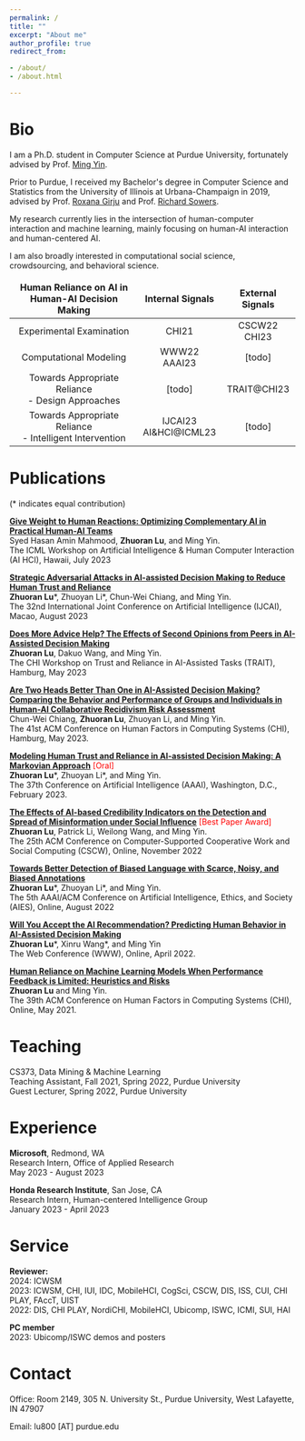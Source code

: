 ```yaml
---
permalink: /
title: ""
excerpt: "About me"
author_profile: true
redirect_from:

- /about/
- /about.html

---
```


Bio
=====

I am a Ph.D. student in Computer Science at Purdue University, fortunately advised by
Prof. [Ming Yin](http://mingyin.org/).

Prior to Purdue, I received my Bachelor's degree in Computer Science and Statistics from the University of Illinois at
Urbana-Champaign in 2019, advised by Prof. [Roxana Girju](https://linguistics.illinois.edu/directory/profile/girju) and
Prof. [Richard Sowers](http://publish.illinois.edu/r-sowers/).

My research currently lies in the intersection of human-computer interaction and machine learning, mainly focusing on
human-AI interaction and human-centered AI.

I am also broadly interested in computational social science, crowdsourcing, and behavioral science.


<style>
td, th {
   border: none!important;
}
</style>


|      Human Reliance on AI in Human-AI Decision Making       |     Internal Signals      | External Signals  |
|:-----------------------------------------------------------:|:-------------------------:|:-----------------:|
|                  Experimental Examination                   |           CHI21           | CSCW22<br/>CHI23  |
|                   Computational Modeling                    |     WWW22<br/>AAAI23      |      [todo]       |
|    Towards Appropriate Reliance<br/>- Design Approaches     |          [todo]           |    TRAIT@CHI23    |
| Towards Appropriate Reliance<br/>- Intelligent Intervention | IJCAI23<br/>AI&HCI@ICML23 |      [todo]       |


Publications
====== 
(* indicates equal contribution)<br>

<strong>[Give Weight to Human Reactions: Optimizing Complementary AI in Practical Human-AI Teams]()</strong><br>
Syed Hasan Amin Mahmood, **Zhuoran Lu**, and Ming Yin.<br>
The ICML Workshop on Artificial Intelligence & Human Computer Interaction (AI HCI), Hawaii, July 2023

<strong>[Strategic Adversarial Attacks in AI-assisted Decision Making to Reduce Human Trust and Reliance]()</strong><br>
**Zhuoran Lu**\*, Zhuoyan Li\*, Chun-Wei Chiang, and Ming Yin.<br>
The 32nd International Joint Conference on Artificial Intelligence (IJCAI), Macao, August 2023

<strong>[Does More Advice Help? The Effects of Second Opinions from Peers in AI-Assisted Decision Making](../files/second-camera.pdf)</strong><br>
**Zhuoran Lu**, Dakuo Wang, and Ming Yin.<br>
The CHI Workshop on Trust and Reliance in AI-Assisted Tasks (TRAIT), Hamburg, May 2023

<strong>[Are Two Heads Better Than One in AI-Assisted Decision Making? Comparing the Behavior and Performance of Groups and Individuals in Human-AI Collaborative Recidivism Risk Assessment](../files/group-camera.pdf)</strong><br>
Chun-Wei Chiang, **Zhuoran Lu**, Zhuoyan Li, and Ming Yin.<br>
The 41st ACM Conference on Human Factors in Computing Systems (CHI), Hamburg, May 2023.

<strong>[Modeling Human Trust and Reliance in AI-assisted Decision Making: A Markovian Approach](../files/TrustModel.pdf)</strong><span style="color:red"> [Oral]</span><br>
**Zhuoran Lu**\*, Zhuoyan Li\*, and Ming Yin.<br>
The 37th Conference on Artificial Intelligence (AAAI), Washington, D.C., February 2023.

<strong>[The Effects of AI-based Credibility Indicators on the Detection and Spread of Misinformation under Social Influence](../files/misinformation.pdf)</strong><span style="color:red"> [Best Paper Award]</span><br>
**Zhuoran Lu**, Patrick Li, Weilong Wang, and Ming Yin.<br>
The 25th ACM Conference on Computer-Supported Cooperative Work and Social Computing (CSCW), Online, November 2022<br>

<strong>[Towards Better Detection of Biased Language with Scarce, Noisy, and Biased Annotations](../files/cleare.pdf)</strong> <br>
**Zhuoran Lu**\*, Zhuoyan Li\*, and Ming Yin.<br>
The 5th AAAI/ACM Conference on Artificial Intelligence, Ethics, and Society (AIES), Online, August 2022<br>

<strong>[Will You Accept the AI Recommendation? Predicting Human Behavior in AI-Assisted Decision Making](../files/WWW_HAI_model.pdf)</strong> <br>
**Zhuoran Lu**\*, Xinru Wang\*, and Ming Yin <br>
The Web Conference (WWW), Online, April 2022.<br>

<strong>[Human Reliance on Machine Learning Models When Performance Feedback is Limited: Heuristics and Risks](../files/reliance.pdf)</strong><br>
**Zhuoran Lu** and Ming Yin.<br>
The 39th ACM Conference on Human Factors in Computing Systems (CHI), Online, May 2021.

Teaching
====== 

CS373, Data Mining & Machine Learning<br>
Teaching Assistant, Fall 2021, Spring 2022, Purdue University<br>
Guest Lecturer, Spring 2022, Purdue University<br>

Experience
====== 

**Microsoft**, Redmond, WA<br>
Research Intern, Office of Applied Research<br>
May 2023 - August 2023<br>

**Honda Research Institute**, San Jose, CA<br>
Research Intern, Human-centered Intelligence Group<br>
January 2023 - April 2023<br>

Service
====== 
**Reviewer:**<br>
2024: ICWSM <br>
2023: ICWSM, CHI, IUI, IDC, MobileHCI, CogSci, CSCW, DIS, ISS, CUI, CHI PLAY, FAccT, UIST<br>
2022: DIS, CHI PLAY, NordiCHI, MobileHCI, Ubicomp, ISWC, ICMI, SUI, HAI<br>

**PC member**<br>
2023: Ubicomp/ISWC demos and posters<br>

Contact
=====

Office: Room 2149, 305 N. University St., Purdue University, West Lafayette, IN 47907

Email: lu800 [AT] purdue.edu


